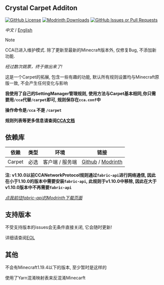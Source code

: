 ## Crystal Carpet Additon
[![GitHub License](https://img.shields.io/github/license/Crystal0404/CrystalCarpetAddition)]()
[![Modrinth Downloads](https://img.shields.io/modrinth/dt/G26sLP13?logo=Modrinth&label=Modrinth)](https://modrinth.com/mod/crystalcarpetaddition)
[![GitHub Issues or Pull Requests](https://img.shields.io/github/issues/Crystal0404/CrystalCarpetAddition?color=blue)]()

  *中文* / [English](https://github.com/Crystal0404/CrystalCarpetAddition/blob/master/README_EN_US.md) 

  > [!NOTE]
  > 
  > CCA已进入维护模式. 除了更新至最新的Minecraft版本外, 仅修复Bug, 不添加新功能.

  *经过数次跳票，终于做出来了!*

  这是一个Carpet的拓展, 包含一些有趣的功能, 默认所有规则设置均与Minecraft原版一致, 不会产生任何变化与影响

  **我使用了自己的SettingManager管理规则, 使用方法与Carpet基本相同,你只需要用```/cca```代替```/carpet```即可, 规则保存在```cca.conf```中**

  **操作命令是```/cca``` 不是 ```/carpet```**

  **规则列表等更多信息请查阅[CCA文档](https://crystal0404.github.io/cca-doc)**

## 依赖库

| 依赖         | 类型 | 环境        | 链接                                                                                                 |
|------------|----|-----------|----------------------------------------------------------------------------------------------------|
| Carpet     | 必选 | 客户端 / 服务端 | [Github](https://github.com/gnembon/fabric-carpet) / [Modrinth](https://modrinth.com/mod/carpet)   |

**注: v1.10.0以前CCANetworkProtocol规则通过`fabric-api`进行网络通信, 因此在小于1.10.0的版本中需要安装`fabric-api`, 此规则于v1.10.0中移除, 因此在大于v1.10.0版本中不再需要`fabric-api`**

*[点我前往fabric-api的Modrinth下载页面](https://modrinth.com/mod/fabric-api)*

## 支持版本
不受支持版本的issues会无条件直接关闭, 它会随时更新!

详细请查阅[EOL](https://crystal0404.github.io/cca-doc/eol/)

## 其他
  
  不会有Minecraft1.19.4以下的版本, 至少暂时是这样的
  
  使用了Yarn混淆映射表来反混淆Minecarft
